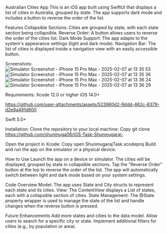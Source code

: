 Australian Cities App
This is an iOS app built using SwiftUI that displays a list of cities in Australia, grouped by state. The app supports dark mode and includes a button to reverse the order of the list.

Features
  Collapsible Sections: Cities are grouped by state, with each state section being collapsible.
  Reverse Order: A button allows users to reverse the order of the cities list.
  Dark Mode Support: The app adapts to the system's appearance settings (light and dark mode).
  Navigation Bar: The list of cities is displayed inside a navigation view with an easily accessible button.

Screenshots:
![Simulator Screenshot - iPhone 15 Pro Max - 2025-02-07 at 13 35 53](https://github.com/user-attachments/assets/e9bc900f-b69c-4002-ab48-61a210891797)
![Simulator Screenshot - iPhone 15 Pro Max - 2025-02-07 at 13 35 36](https://github.com/user-attachments/assets/0ad9a3ce-f9af-47de-b123-821cfbe92a35)
![Simulator Screenshot - iPhone 15 Pro Max - 2025-02-07 at 13 36 24](https://github.com/user-attachments/assets/cd300a48-e93f-472e-a67f-054a415e7916)
![Simulator Screenshot - iPhone 15 Pro Max - 2025-02-07 at 13 36 29](https://github.com/user-attachments/assets/3df77ca9-07ff-41fe-b8ca-f7c299402c8d)

Requirements:
  Xcode 12.0 or higher
  iOS 14.0+

https://github.com/user-attachments/assets/523960d2-9ddd-462c-8379-d2e9a491d600


  Swift 5.0+

Installation:
  Clone the repository to your local machine:
    Copy
    git clone https://github.com/shunmuga06/iOS-Task-Shunmugaraj-
  
  Open the project in Xcode:
    Copy
    open ShunmugarajTask.xcodeproj
  Build and run the app on the simulator or a physical device.

How to Use
  Launch the app on a device or simulator.
  The cities will be displayed, grouped by state in collapsible sections.
  Tap the "Reverse Order" button at the top to reverse the order of the list.
  The app will automatically switch between light and dark mode based on your system settings.

Code Overview
  Model: The app uses State and City structs to represent each state and its cities.
  View: The ContentView displays a List of states, each with a collapsible section of cities.
  State Management: The @State property wrapper is used to manage the state of the list and handle changes when the reverse button is pressed.

Future Enhancements
  Add more states and cities to the data model.
  Allow users to search for a specific city or state.
  Implement additional filters for cities (e.g., by population or area).

